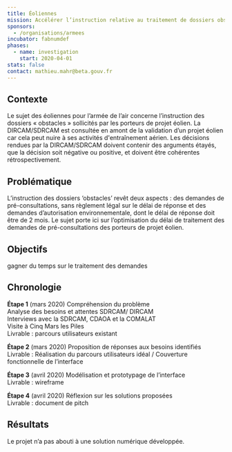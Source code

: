 ```yaml
---
title: Éoliennes
mission: Accélérer l’instruction relative au traitement de dossiers obstacles pour l’Armée de l’air
sponsors:
  - /organisations/armees
incubator: fabnumdef
phases:
  - name: investigation
    start: 2020-04-01
stats: false
contact: mathieu.mahr@beta.gouv.fr
---
```


## Contexte
Le sujet des éoliennes pour l’armée de l’air concerne l’instruction des dossiers « obstacles » sollicités par les porteurs de projet éolien. La DIRCAM/SDRCAM est consultée en amont de la validation d’un projet éolien car cela peut nuire à ses activités d'entraînement aérien. Les décisions rendues par la DIRCAM/SDRCAM doivent contenir des arguments étayés, que la décision soit négative ou positive, et doivent être cohérentes rétrospectivement.

## Problématique  
L’instruction des dossiers ‘obstacles’ revêt deux aspects : des demandes de pré-consultations, sans règlement légal sur le délai de réponse et des demandes d’autorisation environnementale, dont le délai de réponse doit être de 2 mois.  Le sujet porte ici sur l’optimisation du délai de traitement des demandes de pré-consultations des porteurs de projet éolien.

## Objectifs
gagner du temps sur le traitement des demandes

## Chronologie

__Étape 1__ (mars 2020) Compréhension du problème  
Analyse des besoins et attentes SDRCAM/ DIRCAM   
Interviews avec la SDRCAM, CDAOA et la COMALAT   
Visite à Cinq Mars les Piles    
Livrable : parcours utilisateurs existant

__Étape 2__ (mars 2020) Proposition de réponses aux besoins identifiés    
Livrable : Réalisation du parcours utilisateurs idéal  /
Couverture fonctionnelle de l’interface

__Étape 3__ (avril 2020) Modélisation et prototypage de l’interface    
Livrable : wireframe

__Étape 4__ (avril 2020) Réflexion sur les solutions proposées   
Livrable : document de pitch

## Résultats
Le projet n’a pas abouti à une solution numérique développée.

